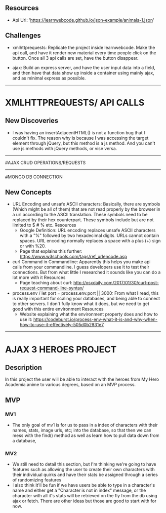 ## Resources
- Api Url: 'https://learnwebcode.github.io/json-example/animals-1.json'

## Challenges
- xmlhttprequests: Replicate the project inside learnwebcode. Make the api call, and have it render new material every time people click on the button. Once all 3 api calls are set, have the button disappear.

- ajax: Build an express server, and have the user input data into a field, and then have that data show up inside a container using mainly ajax, and as minimal express as possible.

------------------------------
# XMLHTTPREQUESTS/ API CALLS

## New Discoveries
- I was having an insertAdjacentHTML() is not a function bug that I couldn't fix. The reason why is because I was accessing the target element through jQuery, but this method is a js method. And you can't use js methods with jQuery methods, or vise versa.
--------------------------------
#AJAX CRUD OPERATIONS/REQUESTS


--------------------------------
#MONGO DB CONNECTION

## New Concepts
- URL Encoding and unsafe ASCII characters: Basically, there are symbols (Which might be all of them) that are not read properly by the browser in a url according to the ASCII translation. These symbols need to be replaced by their hex counterpart. These symbols include but are not limited to $ # % etc.
  Resources
  - Google Definition: URL encoding replaces unsafe ASCII characters with a "%" followed by two hexadecimal digits. URLs cannot contain spaces. URL encoding normally replaces a space with a plus (+) sign or with %20.
  - Page that explains this further: https://www.w3schools.com/tags/ref_urlencode.asp
- curl Command in Commandline: Apparently this helps you make api calls from your commandline. I guess developers use it to test their connections. But from what little I researched it sounds like you can do a lot more with it
  Resources
  - Page teaching about curl: http://osxdaily.com/2017/01/30/curl-post-request-command-line-syntax/
- process.env / let port = process.env.port || 3000: From what I read, this is really important for scaling your databases, and being able to connect to other servers. I don't fully know what it does, but we need to get good with this entire environment
  Resources
  - Website explaining what the environment property does and how to use it: https://codeburst.io/process-env-what-it-is-and-why-when-how-to-use-it-effectively-505d0b2831e7
-------------------------------------------
# AJAX 3 HEROES PROJECT
## Description
  In this project the user will be able to interact with the heroes from My Hero Academia anime to various degrees, based on an MVP process.

## MVP
### MV1
  - The only goal of mv1 is for us to pass in a index of characters with their names, stats, image urls, etc; into the database, so that then we can mess with the find() method as well as learn how to pull data down from a database,

### MV2
  - We still need to detail this section, but I'm thinking we're going to have features such as allowing the user to create their own characters with their individual quirks and have their stats be assigned through a series of randomizing features
  - I also think it'll be fun if we have users be able to type in a character's name and either get a "Character is not in index" message, or the character with all it's stats will be retrieved on the fly from the db using ajax or fetch. There are other ideas but those are good to start with for now.
